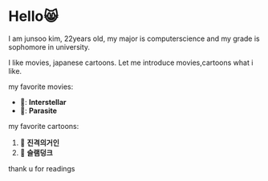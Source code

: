 # **Hello**😸

I am junsoo kim, 22years old, my major is computerscience and my grade is sophomore in university.

I like movies, japanese cartoons. Let me introduce movies,cartoons what i like.

my favorite movies:

- 🎥: **Interstellar**
- 🎥: **Parasite**

my favorite cartoons:

1. 📙 **진격의거인**
2. 📙 **슬램덩크**

thank u for readings

